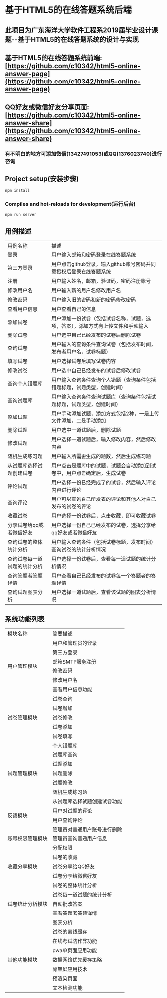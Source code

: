 # 基于HTML5的在线答题系统后端

## 此项目为广东海洋大学软件工程系2019届毕业设计课题--基于HTML5的在线答题系统的设计与实现
## 基于HTML5的在线答题系统前端:[https://github.com/c10342/html5-online-answer-page](https://github.com/c10342/html5-online-answer-page)
## QQ好友或微信好友分享页面:[https://github.com/c10342/html5-online-answer-share](https://github.com/c10342/html5-online-answer-share)

### 有不明白的地方可添加微信(13427491053)或QQ(1376023740)进行咨询

## Project setup(安装步骤)
```
npm install
```

### Compiles and hot-reloads for development(运行后台)
```
npm run server
```

## 用例描述
<table style='width:100%' class="table table-bordered table-striped">
    <tr>
      <td>用例名称</td>
      <td>描述</td>
    </tr>
    <tr><td>登录</td><td>用户输入邮箱和密码登录在线答题系统</td></tr>
    <tr><td>第三方登录</td><td>用户点击github登录，输入github账号密码并同意授权后登录在线答题系统</td></tr>
    <tr><td>注册</td><td>用户输入姓名，邮箱，验证码，密码注册账号</td></tr>
    <tr><td>修改用户名</td><td>用户输入新的用户名修改用户名</td></tr>
    <tr><td>修改密码</td><td>用户输入旧的密码和新的密码修改密码</td></tr>
    <tr><td>查看用户信息</td><td>用户查看自己的信息</td></tr>
    <tr><td>添加试卷</td><td>用户添加一份试卷（包括试卷名称，试题，选项，答案），添加方式有上传文件和手动输入</td></tr>
    <tr><td>删除试卷</td><td>用户选中自己已经发布的试卷后删除试卷</td></tr>
    <tr><td>查询试卷</td><td>用户输入的查询条件查询试卷（包括发布时间，发布者用户名，试卷标题）</td></tr>
    <tr><td>填写试卷</td><td>用户选择试卷后填写试卷内容</td></tr>
    <tr><td>修改试卷</td><td>用户选中自己已经发布的试卷后修改试卷</td></tr>
    <tr><td>查询个人错题库</td><td>用户输入查询条件查询个人错题（查询条件包括错题标题，试题类型，创建时间）</td></tr>
    <tr><td>查询试题库</td><td>用户输入查询条件查询试题库（查询条件包括试题标题，试题类型，创建时间）</td></tr>
    <tr><td>添加试题</td><td>用户手动添加试题，添加方式包括2种，一是上传文件添加，二是手动添加</td></tr>
    <tr><td>删除试题</td><td>用户选中一道试题后，删除试题</td></tr>
    <tr><td>修改试题</td><td>用户选择一道试题后，输入修改内容，然后修改内容</td></tr>
    <tr><td>随机生成练习题</td><td>用户输入所需要生成的题数，然后生成练习题</td></tr>
    <tr><td>从试题库选择试题创建试卷</td><td>用户点击是题库中的试题，试题会自动添加到试卷中，用户点击确定后，生成试卷</td></tr>
    <tr><td>评论试题</td><td>用户选择一份已经完成了的试卷，然后输入评论内容进行评论</td></tr>
    <tr><td>查询评论</td><td>用户可以查询自己所发表的评论和其他人对自己发布的试卷的评论</td></tr>
    <tr><td>收藏试卷</td><td>用户选择一份试卷后，点击收藏，即可收藏试卷</td></tr>
    <tr><td>分享试卷给qq或者微信好友</td><td>用户选择一份自己已经发布的试卷，选择分享给qq好友或者微信好友</td></tr>
    <tr><td>查询试卷的整体统计分析</td><td>用户输入查询条件（包括试卷标题，发布时间）查询试卷的统计分析情况</td></tr>
    <tr><td>查询试卷每一道试题的统计分析</td><td>用户选择一份试卷后，查看每一道试题的统计分析情况</td></tr>
    <tr><td>查询答题者答题详情</td><td>用户查看自己已经发布的试卷每一个答题者的答题详情</td></tr>
    <tr><td>查询试题图表分析</td><td>用户选择一道试题后，查看该试题的图表分析情况</td></tr>
</table>

## 系统功能列表
<table style='width:100%' class="table table-bordered table-striped">
    <tr>
      <td>模块名称</td>
      <td>简要描述</td>
    </tr>
    <tr>
	    <td rowspan="6">用户管理模块</td>
	    <td>用户和管理员的登录</td>
    </tr>
    <tr>
	    <td>第三方登录</td>
    </tr>
    <tr>
	    <td>邮箱SMTP服务注册</td>
    </tr>
    <tr>
	    <td>修改密码</td>
    </tr>
    <tr>
	    <td>修改用户名</td>
    </tr>
    <tr>
	    <td>查看用户信息功能</td>
    </tr>
	<tr>
	    <td rowspan="5">试卷管理模块</td>
	    <td>试卷查询</td>
    </tr>
    <tr>
	    <td>试卷增加</td>
    </tr>
    <tr>
	    <td>试卷修改</td>
    </tr>
    <tr>
	    <td>试卷添加</td>
    </tr>
    <tr>
	    <td>试卷填写</td>
    </tr>
    <tr>
	    <td rowspan="7">试题管理模块</td>
	    <td>个人错题库</td>
    </tr>
    <tr>
	    <td>试题库查询</td>
    </tr>
    <tr>
	    <td>试题添加</td>
    </tr>
    <tr>
	    <td>试题删除</td>
    </tr>
    <tr>
	    <td>试题修改</td>
    </tr>
    <tr>
	    <td>随机生成练习题</td>
    </tr>
    <tr>
	    <td>从试题库选择试题创建试卷功能</td>
    </tr>
    <tr>
	    <td rowspan="2">反馈模块</td>
	    <td>用户对试题的评论</td>
    </tr>
    <tr>
	    <td>用户查询评论</td>
    </tr>
    <tr>
	    <td rowspan="3">账号权限管理模块</td>
	    <td>管理员对普通用户账号进行删除</td>
    </tr>
    <tr>
	    <td>管理员查询普通用户信息</td>
    </tr>
    <tr>
	    <td>分配权限</td>
    </tr>
    <tr>
	    <td rowspan="3">收藏分享模块</td>
	    <td>试卷的收藏</td>
    </tr>
    <tr>
	    <td>试卷分享给QQ好友</td>
    </tr>
    <tr>
	    <td>试卷分享给微信好友</td>
    </tr>
    <tr>
	    <td rowspan="5">试卷统计分析模块</td>
	    <td>试卷的整体统计分析</td>
    </tr>
    <tr>
	    <td>试卷每一道试题的统计分析</td>
    </tr>
    <tr>
	    <td>自动批改答案</td>
    </tr>
    <tr>
	    <td>查看答题者答题详情</td>
    </tr>
    <tr>
	    <td>图表分析</td>
    </tr>
    <tr>
	    <td rowspan="7">其他功能模块</td>
	    <td>试卷的离线缓存</td>
    </tr>
    <tr>
	    <td>在线考试防作弊功能</td>
    </tr>
    <tr>
	    <td>pwa单页面应用功能</td>
    </tr>
    <tr>
	    <td>数据网络优先缓存策略</td>
    </tr>
    <tr>
	    <td>骨架屏应用技术</td>
    </tr>
    <tr>
	    <td>预渲染页面</td>
    </tr>
    <tr>
	    <td>文本检测功能</td>
    </tr>
</table>
